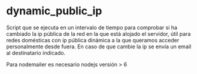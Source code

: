 # dynamic_public_ip
Script que se ejecuta en un intervalo de tiempo para comprobar si ha cambiado la ip pública de la red en la que está alojado el servidor, útil para redes domésticas con ip pública dinámica a la que queramos acceder personalmente desde fuera.
En caso de que cambie la ip se envía un email al destinatario indicado.

Para nodemailer es necesario nodejs versión > 6
